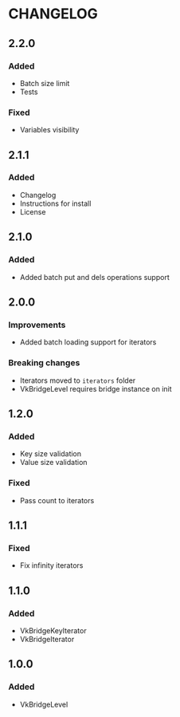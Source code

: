# CHANGELOG

## 2.2.0
### Added
- Batch size limit
- Tests
### Fixed
- Variables visibility

## 2.1.1
### Added
- Changelog
- Instructions for install 
- License

## 2.1.0
### Added
- Added batch put and dels operations support

## 2.0.0
### Improvements
- Added batch loading support for iterators
### Breaking changes
- Iterators moved to `iterators` folder
- VkBridgeLevel requires bridge instance on init

## 1.2.0
### Added
- Key size validation
- Value size validation

### Fixed
- Pass count to iterators

## 1.1.1
### Fixed
- Fix infinity iterators

## 1.1.0
### Added
- VkBridgeKeyIterator
- VkBridgeIterator

## 1.0.0
### Added
- VkBridgeLevel
